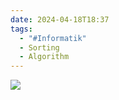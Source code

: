 ```yaml
---
date: 2024-04-18T18:37
tags:
  - "#Informatik"
  - Sorting
  - Algorithm
---
```

<img src=”https://upload.wikimedia.org/wikipedia/commons/d/dc/Heapsort.svg”>
